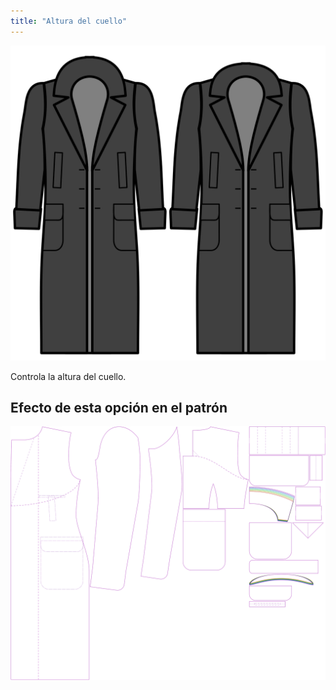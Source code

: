 ```yaml
---
title: "Altura del cuello"
---
```


![Altura del cuello](collarheight.svg)

Controla la altura del cuello.

## Efecto de esta opción en el patrón

![Esta imagen muestra el efecto de esta opción superponiendo varias variantes que tienen un valor diferente para esta opción](carlton_collarheight_sample.svg "Efecto de esta opción en el patrón")
